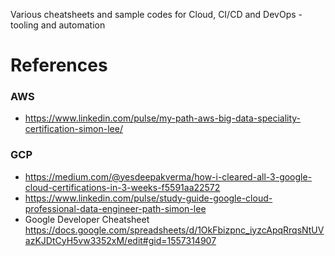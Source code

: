 Various cheatsheets and sample codes for Cloud, CI/CD and DevOps - tooling and automation 

# References 

### AWS 
* https://www.linkedin.com/pulse/my-path-aws-big-data-speciality-certification-simon-lee/

### GCP
* https://medium.com/@yesdeepakverma/how-i-cleared-all-3-google-cloud-certifications-in-3-weeks-f5591aa22572
* https://www.linkedin.com/pulse/study-guide-google-cloud-professional-data-engineer-path-simon-lee
* Google Developer Cheatsheet https://docs.google.com/spreadsheets/d/1OkFbizpnc_iyzcApqRrqsNtUVazKJDtCyH5vw3352xM/edit#gid=1557314907

